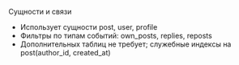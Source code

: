 Сущности и связи
- Использует сущности post, user, profile
- Фильтры по типам событий: own_posts, replies, reposts
- Дополнительных таблиц не требует; служебные индексы на post(author_id, created_at)
